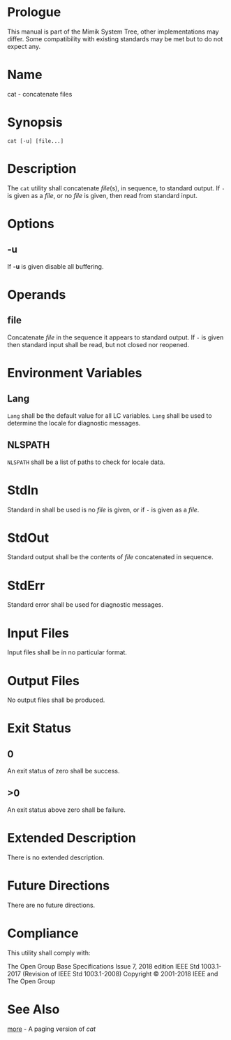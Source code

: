 # Prologue

This manual is part of the Mimik System Tree, other implementations may differ. Some compatibility with existing standards may be met but to do not expect any.


# Name

cat - concatenate files


# Synopsis

`cat [-u] [file...]`


# Description

The `cat` utility shall concatenate *file*(s), in sequence, to standard output. If `-` is given as a *file*, or no *file* is given, then read from standard input.


# Options

## -u

If **-u** is given disable all buffering.


# Operands

## file

Concatenate *file* in the sequence it appears to standard output. If `-` is given then standard input shall be read, but not closed nor reopened.


# Environment Variables

## Lang

`Lang` shall be the default value for all LC variables. `Lang` shall be used to determine the locale for diagnostic messages.

## NLSPATH

`NLSPATH` shall be a list of paths to check for locale data.


# StdIn

Standard in shall be used is no *file* is given, or if `-` is given as a *file*.


# StdOut

Standard output shall be the contents of *file* concatenated in sequence.


# StdErr

Standard error shall be used for diagnostic messages.


# Input Files

Input files shall be in no particular format.


# Output Files

No output files shall be produced.


# Exit Status

## 0

An exit status of zero shall be success.

## >0

An exit status above zero shall be failure.


# Extended Description

There is no extended description.


# Future Directions

There are no future directions.


# Compliance

This utility shall comply with:

The Open Group Base Specifications Issue 7, 2018 edition
IEEE Std 1003.1-2017 (Revision of IEEE Std 1003.1-2008)
Copyright © 2001-2018 IEEE and The Open Group


# See Also

[more](more.1) - A paging version of *cat*
